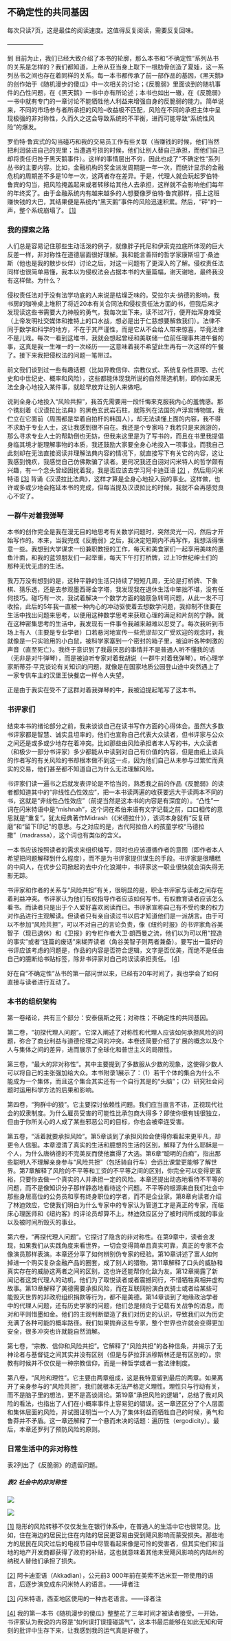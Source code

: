 ## 不确定性的共同基因

每次只读7页，这是最佳的阅读速度。这值得反复阅读，需要反复回味。

——————

到 目前为止，我们已经大致介绍了本书的轮廓，那么本书和“不确定性”系列丛书的关系是怎样的？我们都知道，上帝从亚当身上取下一根肋骨创造了夏娃，这一系列丛书之间也存在着同样的关系。每一本书都传承了前一部作品的基因，《黑天鹅》的创作始于《随机漫步的傻瓜》中一次相关的讨论；《反脆弱》里面谈到的随机事件的凸性问题，在《黑天鹅》一书中亦有所论述；本书也如出一辙，在《反脆弱》一书中就有专门的一章讨论不能牺牲他人利益来增强自身的反脆弱的能力。简单说来，不同的市场参与者所承担的风险–收益极不匹配，风险在不同的承担主体中呈现极强的非对称性，久而久之这会导致系统的不平衡，进而可能导致“系统性风险”的爆发。

罗伯特·鲁宾式的勾当碰巧和我的交易员工作有些关联（当赚钱的时候，他们当然把利润装进自己的兜里；当遭遇亏损的时候，他们让别人替自己承担，而他们自己却将责任归咎于黑天鹅事件）。这样的事情层出不穷，因此也成了“不确定性”系列丛书的主要内容。比如，金融机构的奖金派发周期是一年一次，而统计显示的金融危机的周期差不多是10年一次，这两者存在差异。于是，代理人就会玩起罗伯特·鲁宾的勾当，把风险掩盖起来或者转移给其他人去承担，这样就不会影响他们每年的年终奖了。由于金融系统内有越来越多的人想要像罗伯特·鲁宾那样，搭上这班赚快钱的大巴，其结果便是系统内“黑天鹅”事件的风险迅速积累。然后，“砰”的一声，整个系统崩塌了。 [[1]](013_不确定性的共同基因.md#note1n)

### 我的探索之路

人们总是容易记住那些生动活泼的例子，就像胖子托尼和伊索克拉底所体现的巨大反差一样，非对称性在道德层面很好理解。我和能言善辩的哲学家康斯坦丁·桑迪斯（他也是我的散步伙伴）讨论之后，对这一问题有了更深入的了解。侵权责任法同样也很简单易懂，我本以为侵权法会占据本书的大量篇幅，谢天谢地，最终我没有这样做。为什么？

侵权责任法对于没有法学功底的人来说是枯燥乏味的。受拉尔夫·纳德的影响，我书房的咖啡桌上堆积了将近20本有关合同法和侵权责任法方面的书，但我后来才发现读这些书需要大力神般的勇气，我每次坐下来，读不过7行，便开始浑身难受（上帝发明社交媒体和推特上的口水战，想必是出于仁慈想要解救我们）。法律不同于数学和科学的地方，不在于其严谨性，而是它从不会给人带来惊喜，毕竟法律不是儿戏。每次一看到这堆书，我就会想起曾经和美联储一位前任理事共进午餐的事，这真是我一生唯一的一次经历——这意味着我不希望此生再有一次这样的午餐了。接下来我把侵权法的问题一笔带过。

前文我们谈到过一些有趣话题（比如异教信仰、宗教仪式、系统复杂性原理、古代史和中世纪史、概率和风险），这些都能体现我所说的自然筛选机制，即你如果无法全身心地投入某件事，就趁早放弃让别人来做吧。

说到全身心地投入“风险共担”，我首先需要用一段忏悔来克服我内心的羞愧感。那个镌刻着《汉谟拉比法典》的黑色玄武岩石柱，就陈列在法国的卢浮宫博物馆，我伫立在它面前（周围都是举着自拍杆的韩国人），却无法读懂上面的内容，我不得不求助于专业人士，这让我感到很不自在。我还是个专家吗？我若只是来旅游的，那么寻求专业人士的帮助倒也无妨，但我来这里是为了写书的，而且在书里我提倡身临其境才能理解事物的本质，我还鼓励大家要全身心地投入一项事业。而我自己此刻却在无法直接阅读并理解法典内容的情况下，就直接写下有关它的内容，这让我感到愧疚，我感觉自己仿佛欺骗了读者。更何况我还自诩对闪米特人的哲学颇有兴趣，有一个念头曾经困扰着我，我是否应该去学习阿卡迪亚语 [[2]](013_不确定性的共同基因.md#note2n) ，然后用闪米特语 [[3]](013_不确定性的共同基因.md#note3n) 背诵《汉谟拉比法典》，这样才算是全身心地投入我的事业。这样做，也许或多或少地会拖延本书的完成，但每当提及汉谟拉比的时候，我就不会再感觉良心不安了。

### 一群牛对着我弹琴

本书的创作完全是我在漫无目的地思考有关数学问题时，突然灵光一闪，然后才开始写作的。本来，当我完成《反脆弱》之后，我决定短期内不再写作，我想活得惬意一些。我想到大学谋求一份兼职教授的工作，每天和美食家们一起享用美味的墨鱼汁面，和我的蓝领朋友们一起举重，每天下午打打桥牌，过上19世纪绅士们的那种无忧无虑的生活。

我万万没有想到的是，这种平静的生活只持续了短短几周，无论是打桥牌、下象棋、猜乐透，还是去参观墨西哥金字塔，我发现我在退休生活中笨拙不堪，没有任何技巧。碰巧有一次，我试着解决一个数学方面的脑筋急转弯问题，从此一发不可收拾，此后的5年我一直被一种内心的冲动驱使着去想数学问题，我抑制不住要在生活中找出问题来思考，以便用这种数学思考来获取心理的满足和片刻的宁静。就在这种密集思考的生活中，我发现有一件事令我越来越难以忍受了。每次我听到市场上有人（主要是专业学者）口若悬河地宣传一些荒谬却又广受欢迎的观念时，我就像是一只实验用的小白鼠，被科学家塞到一个密封的箱子里，被迫听各种刺激的声音（直至死亡）。我终于意识到了我最厌恶的事情并不是普通人听不懂我的话（无非是对牛弹琴），而是被迫听专家对着我胡说（一群牛对着我弹琴）。听心理学家斯蒂芬·平克谈论有关知识的问题，就像是在国家地质公园登山途中突然遇上了一家专供车主的汉堡王快餐店一样令人失望。

正是由于我实在受不了这群对着我弹琴的牛，我被迫提起笔写了这本书。

### 书评家们

结束本书的绪论部分之前，我来谈谈自己在读书写作方面的心得体会。虽然大多数书评家都是智慧、诚实且坦率的，他们也宣称自己代表大众读者，但书评家与公众之间还是或多或少地存在着冲突。比如那些由风险承担者本人写的书，大众读者（和极少一部分书评家）多少都能从中读到对自己有价值的内容，但是由纸上谈兵的作者写的有关风险的书却根本做不到这一点，因为他们自己从未参与过繁忙而真实的交易，他们甚至都不知道自己为什么无法理解风险。

书评家们读一遍书之后就发表评论是不恰当的，熟悉我之前的作品《反脆弱》的读者都知道其中的“非线性凸性效应”，把一本书读两遍的收获要远大于读两本不同的书，这就是“非线性凸性效应”（前提当然是这本书的内容是有深度的）。“凸性”一词在闪米特语中是“mishnah”，这个词在希伯来语有文字记载之前，口口相传的意思就是“重复”。犹太经典著作Midrash（《米德拉什》），该词本身就有“反复研磨”和“留下印记”的意思。与之对应的是，古代阿拉伯人的孩童学校“马德拉撒”（madrassa），这个词也有类似的含义。

一本书应该按照读者的需求来组织编写，同时也应该遵循作者的意图（即作者本人希望把问题解释到什么程度），而不是为书评家提供谋生的手段。书评家是很糟糕的中间人，在优步公司掀起的去中介化浪潮中，书评家这一职业很快就会消失得无影无踪。

书评家和作者的关系与“风险共担”有关，很明显的是，职业书评家与读者之间存在着利益冲突。书评家认为他们有权指导作者应该如何写书，有权教育读者应该怎么看书。而读者只是出于个人爱好喜欢阅读而已。书评家宣称自己有不受约束的权力对作品进行主观解读。但读者只有亲自读过书以后才知道他们是一派胡言。由于可以不参加“风险共担”，可以不对自己的言论负责，像《纽约时报》的书评家角谷美智子（现已退休）和《卫报》的专栏作者大卫·朗西曼之流，他们以为可以用“捏造的事实”或者“连篇的废话”来糊弄读者（角谷美智子则两者兼备）。要写出一篇好的书评应该考虑的问题是，作品的内容是否符合逻辑，文字是否优美，而绝不是任由自己的臆断给书贴标签，除非书评家对自己的误读承担责任。 [[4]](013_不确定性的共同基因.md#note4n)

好在自“不确定性”丛书的第一部问世以来，已经有20年时间了，我也学会了如何直接与读者进行互动了。

### 本书的组织架构

第一卷绪论，共有三个部分：安泰俄斯之死；对称性；不确定性的共同基因。

第二卷，“初探代理人问题”。它深入阐述了对称性和代理人应该如何承担风险的问题，弥合了商业利益与道德伦理之间的冲突。本卷还简要介绍了扩展的概念以及个人与集体之间的差异，进而展示了全球化和普世主义的局限性。

第三卷，“最大的非对称性”。其中主要提到了多数服从少数的现象，这使得少数人可以将自己的主张强加给大众。本书附录1展示了：（1）若干个体的集合为什么不能成为一个集体，而且这个集合其实还有一个自行其是的“头脑”；（2）研究社会问题时运用科学方法的后果和影响。

第四卷，“狗群中的狼”。它主要探讨依赖性问题。我们应当直言不讳，正视现代社会的奴隶制度。为什么雇员受害的可能性比承包商大得多？即使你很有钱很独立，但由于你所关心的人成了某些邪恶公司的目标，你也会被牵连受害。

第五卷，“活着就要承担风险”。第5章谈到了承担风险会使得你看起来更平凡，却更令人信服。本章澄清了真实的生活和臆想的生活的区别，解释了为什么耶稣是一个人，为什么唐纳德的不完美反而使他赢得了大选。第6章“聪明的白痴”，指出那些聪明人不理解亲身参与“风险共担”（包括骑自行车）会远比课堂更能够了解世界。第7章解释了风险的不平等和工资的不平等之间的区别，你完全可以变得更富裕，只要你去做一个真实的人并承担一定的风险。本章还提出动态地看待不平等的问题，而不是像知识分子那样静态地看待这个问题。不平等的根源来自我们社会中那些身居高位的公务员和享有终身职位的学者，而不是企业家。第8章向读者介绍了林迪效应，它使我们明白为什么专家中的专家认为管道工才是真正的专家，而临床心理医师和《纽约客》的评论员却算不上。林迪效应区分了被时间所成就的事业以及被时间所毁灭的事业。

第六卷，“再探代理人问题”。它探讨了隐含的非对称性。在第9章中，读者会发现，如果我们从实践角度来看世界，一切会变得简单且真实可靠，真正的专家不会像演员那样表演。本章还分享了如何辨别伪专家的经验。第10章讲述了富人如何掉进一个购买复杂金融产品的圈套，成了别人的猎物。第11章解释了口头的威胁和真实存在的威胁这两者之间的区别，这也许还能帮你化敌为友。第12章揭露了新闻记者这类代理人的动机，他们为了取悦读者或者震撼同行，不惜牺牲真相并虚构故事。第13章解释了美德需要承担风险，而在互联网扮演白衣骑士或者给某些可能毁灭世界的非政府组织捐款等行为，都不是美德。第14章谈到了地缘政治学者中的代理人问题，还有历史学家的问题，他们总是倾向于记载有关战争的消息，而对和平则惜墨如金。他们的主观判断塑造了我们对历史的认识，导致我们以为历史充满了各种可能的概率路径。我们如果抛弃这些专家，整个世界也许就会变得更加安全，很多冲突也许就能自然消解。

第七卷，“宗教、信仰和风险共担”。它解释了“风险共担”的各种信条，并揭示了无神论者与基督徒之间其实并没有区别（但是与萨拉菲派穆斯林还是有区别的）。宗教有时候并不仅仅是一种宗教信仰，而是一种哲学或者一套法律制度。

第八卷，“风险和理性”。它主要由两章组成，这是我特意留到最后的两章。如果离开了亲身参与的“风险共担”，我们就根本无法严格定义理性。理性只与行动有关，而不是脑子里的想法，更不是高谈阔论。第19章“承担风险的逻辑”，总结了我对风险的看法，也指出了人们在小概率事件上容易犯的错误。这一章还区分了个人层面和集体层面的风险，并试图证明当一个人为了集体利益而牺牲自己的时候，勇气和鲁莽并不矛盾。这一章还解释了一个悬而未决的话题：遍历性（ergodicity）。最后，本章还罗列了预防风险的原则。

### 日常生活中的非对称性

表2列出了《反脆弱》的遗留问题。

##### 表2 社会中的非对称性

![](images/Image00005_jpg)

![](images/Image00006_jpg)

[[1]](013_不确定性的共同基因.md#note1) 隐形的风险转移不仅仅发生在银行体系中，在普通人的生活中它也很常见。比如，住在海边的居民比住在内陆的居民更容易由受到飓风影响而蒙受损失。那些地方的居民在风灾过后的电视节目中尽管看起来像是可怜的受害者，但其实他们和当地的地产开发商都获得了政府的补贴，这也就意味着其他未受飓风影响的内陆州的纳税人替他们承担了损失。

[[2]](013_不确定性的共同基因.md#note2) 阿卡迪亚语（Akkadian），公元前3 000年前在美索不达米亚一带使用的语言，后逐步演变成东闪米特人的语言。——译者注

[[3]](013_不确定性的共同基因.md#note3) 闪米特语，西亚地区使用的一种古老语言。——译者注

[[4]](013_不确定性的共同基因.md#note4) 我的第一本书《随机漫步的傻瓜》整整花了三年时间才被读者接受。一开始，书评家认为我说的内容是“如何误打误撞碰运气”，这本书最后能够在如此无知和苛刻的批评中生存下来，让我感到我的运气真是好极了。
